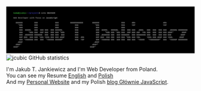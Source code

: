 ![Jakub T. Jankiewicz ASCII banner](https://github.com/jcubic/jcubic/blob/master/assets/banner.svg?raw=true)
![jcubic GitHub statistics](https://github-readme-stats.vercel.app/api?username=jcubic&show_icons=true&theme=dark)

I'm Jakub T. Jankiewicz and I'm Web Developer from Poland.<br/>
You can see my Resume [English](https://github.com/jcubic/cv/blob/master/jakub-jankiewicz-cv-en.pdf) and [Polish](https://github.com/jcubic/cv/blob/master/jakub-jankiewicz-cv-pl.pdf)<br/>
And my [Personal Website](https://jakub.jankiewicz.org/) and my Polish [blog Głównie JavaScript](https://jcubic.pl).

<!--
**jcubic/jcubic** is a ✨ _special_ ✨ repository because its `README.md` (this file) appears on your GitHub profile.

Here are some ideas to get you started:

- 🔭 I’m currently working on ...
- 🌱 I’m currently learning ...
- 👯 I’m looking to collaborate on ...
- 🤔 I’m looking for help with ...
- 💬 Ask me about ...
- 📫 How to reach me: ...
- 😄 Pronouns: ...
- ⚡ Fun fact: ...
-->


